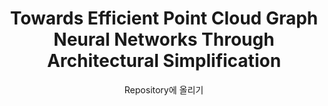 ---
layout: post
title:  "Towards Efficient Point Cloud Graph Neural Networks Through Architectural Simplification"
subtitle:   "Repository에 올리기"
categories: GNN
tags: Paper
comments: true
---